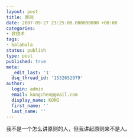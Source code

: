 ```yaml
---
layout: post
title: 原则
date: 2007-09-27 23:25:00.000000000 +08:00
categories:
- 非技术
tags:
- balabala
status: publish
type: post
published: true
meta:
  _edit_last: '1'
  dsq_thread_id: '1532652979'
author:
  login: admin
  email: kongchen@gmail.com
  display_name: KONG
  first_name: ''
  last_name: ''
---
```

我不是一个怎么讲原则的人，但我讲起原则来不是人。